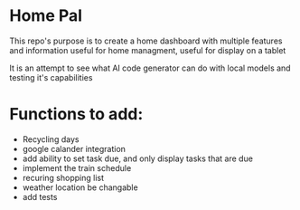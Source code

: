# Home Pal
  This repo's purpose is to create a home dashboard with multiple features and information useful for home managment, useful for display on a tablet

  It is an attempt to see what AI code generator can do with local models and testing it's capabilities

# Functions to add:
- Recycling days
- google calander integration
- add ability to set task due, and only display tasks that are due
- implement the train schedule
- recuring shopping list
- weather location be changable
- add tests